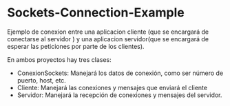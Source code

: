 # Sockets-Connection-Example

Ejemplo de conexion entre una aplicacion cliente (que se encargará de conectarse al servidor ) y una aplicacion servidor(que se encargará de esperar las peticiones por parte de
los clientes).

En ambos proyectos hay tres clases:

- ConexionSockets: Manejará los datos de conexión, como ser número de puerto, host, etc.
- Cliente: Manejará las conexiones y mensajes que enviará el cliente
- Servidor: Manejará la recepción de conexiones y mensajes del servidor.
